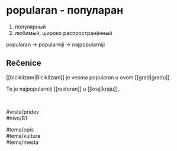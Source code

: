 # popularan - популаран

1. популярный  
2. любимый, широко распространённый

popularan → popularniji → najpopularniji

## Rečenice

[[biciklizam|Biciklizam]] je veoma popularan u ovom [[grad|gradu]].

To je najpopularniji [[restoran]] u [[kraj|kraju]].

<br>

#vrsta/pridev  
#nivo/B1  

#tema/opis  
#tema/kultura  
#tema/mesta  
